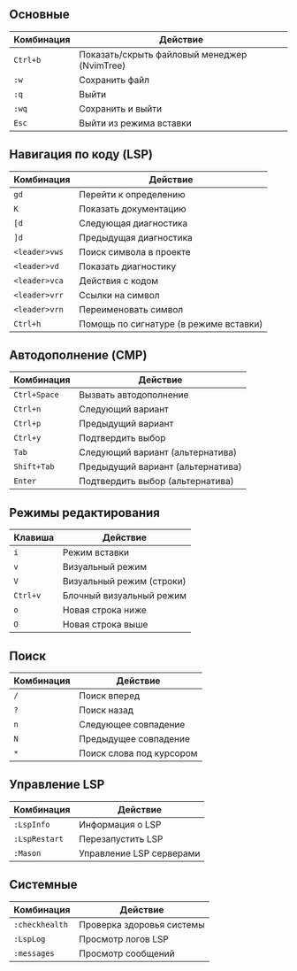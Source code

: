 ## Основные
| Комбинация | Действие                     |
|------------|------------------------------|
| `Ctrl+b`   | Показать/скрыть файловый менеджер (NvimTree) |
| `:w`       | Сохранить файл               |
| `:q`       | Выйти                        |
| `:wq`      | Сохранить и выйти            |
| `Esc`      | Выйти из режима вставки      |

## Навигация по коду (LSP)
| Комбинация       | Действие                     |
|------------------|------------------------------|
| `gd`            | Перейти к определению        |
| `K`             | Показать документацию        |
| `[d`            | Следующая диагностика        |
| `]d`            | Предыдущая диагностика       |
| `<leader>vws`   | Поиск символа в проекте      |
| `<leader>vd`    | Показать диагностику         |
| `<leader>vca`   | Действия с кодом             |
| `<leader>vrr`   | Ссылки на символ             |
| `<leader>vrn`   | Переименовать символ         |
| `Ctrl+h`        | Помощь по сигнатуре (в режиме вставки) |

## Автодополнение (CMP)
| Комбинация       | Действие                     |
|------------------|------------------------------|
| `Ctrl+Space`    | Вызвать автодополнение       |
| `Ctrl+n`        | Следующий вариант            |
| `Ctrl+p`        | Предыдущий вариант           |
| `Ctrl+y`        | Подтвердить выбор            |
| `Tab`           | Следующий вариант (альтернатива) |
| `Shift+Tab`     | Предыдущий вариант (альтернатива) |
| `Enter`         | Подтвердить выбор (альтернатива) |

## Режимы редактирования
| Клавиша | Действие                     |
|---------|------------------------------|
| `i`     | Режим вставки                |
| `v`     | Визуальный режим             |
| `V`     | Визуальный режим (строки)    |
| `Ctrl+v`| Блочный визуальный режим     |
| `o`     | Новая строка ниже            |
| `O`     | Новая строка выше            |

## Поиск
| Комбинация | Действие                     |
|------------|------------------------------|
| `/`        | Поиск вперед                 |
| `?`        | Поиск назад                  |
| `n`        | Следующее совпадение         |
| `N`        | Предыдущее совпадение        |
| `*`        | Поиск слова под курсором     |

## Управление LSP
| Комбинация       | Действие                     |
|------------------|------------------------------|
| `:LspInfo`      | Информация о LSP             |
| `:LspRestart`   | Перезапустить LSP            |
| `:Mason`        | Управление LSP серверами     |

## Системные
| Комбинация       | Действие                     |
|------------------|------------------------------|
| `:checkhealth`  | Проверка здоровья системы    |
| `:LspLog`       | Просмотр логов LSP           |
| `:messages`     | Просмотр сообщений           |

